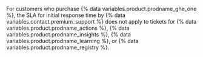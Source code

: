 For customers who purchase {% data variables.product.prodname_ghe_one %}, the SLA for initial response time by {% data variables.contact.premium_support %} does not apply to tickets for {% data variables.product.prodname_actions %}, {% data variables.product.prodname_insights %}, {% data variables.product.prodname_learning %}, or {% data variables.product.prodname_registry %}.